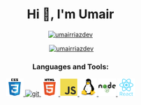 <h1 align="center">Hi 👋, I'm Umair</h1>


<p align="center"><a href="#"><img align="center" src="https://github-readme-streak-stats.herokuapp.com/?user=umairriazdev&" alt="umairriazdev" /></a></p>

<p align="center">&nbsp;<a href="#"><img align="center" src="https://github-readme-stats.vercel.app/api?username=umairriazdev&show_icons=true&locale=en" alt="umairriazdev" /></a></p>

<h3 align="center">Languages and Tools:</h3>
<p align="center"> 
<a href="#"><img src="https://raw.githubusercontent.com/devicons/devicon/master/icons/css3/css3-original-wordmark.svg" alt="css3" width="40" height="40"/> </a>
<a href="#"><img src="https://www.vectorlogo.zone/logos/git-scm/git-scm-icon.svg" alt="git" width="40" height="40"/> </a>
<a href="#"><img src="https://raw.githubusercontent.com/devicons/devicon/master/icons/html5/html5-original-wordmark.svg" alt="html5" width="40" height="40"/> </a>
<a href="#"><img src="https://raw.githubusercontent.com/devicons/devicon/master/icons/javascript/javascript-original.svg" alt="javascript" width="40" height="40"/> </a>
<a href="#"><img src="https://raw.githubusercontent.com/devicons/devicon/master/icons/linux/linux-original.svg" alt="linux" width="40" height="40"/> </a>
<a href="#"><img src="https://raw.githubusercontent.com/devicons/devicon/master/icons/nodejs/nodejs-original-wordmark.svg" alt="nodejs" width="40" height="40"/> </a>
<a href="#"><img src="https://raw.githubusercontent.com/devicons/devicon/master/icons/react/react-original-wordmark.svg" alt="react" width="40" height="40"/> </a> </p>
